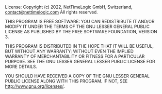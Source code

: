 License: Copyright (c) 2022, NetTimeLogic GmbH, Switzerland, <contact@nettimelogic.com>
All rights reserved.

THIS PROGRAM IS FREE SOFTWARE: YOU CAN REDISTRIBUTE IT AND/OR MODIFY
IT UNDER THE TERMS OF THE GNU LESSER GENERAL PUBLIC LICENSE AS
PUBLISHED BY THE FREE SOFTWARE FOUNDATION, VERSION 3.

THIS PROGRAM IS DISTRIBUTED IN THE HOPE THAT IT WILL BE USEFUL, BUT
WITHOUT ANY WARRANTY; WITHOUT EVEN THE IMPLIED WARRANTY OF
MERCHANTABILITY OR FITNESS FOR A PARTICULAR PURPOSE. SEE THE GNU
LESSER GENERAL LESSER PUBLIC LICENSE FOR MORE DETAILS.

YOU SHOULD HAVE RECEIVED A COPY OF THE GNU LESSER GENERAL PUBLIC LICENSE
ALONG WITH THIS PROGRAM. IF NOT, SEE <http://www.gnu.org/licenses/>.